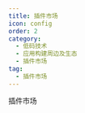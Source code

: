 ```yaml
---
title: 插件市场
icon: config
order: 2
category:
  - 低码技术
  - 应用构建周边及生态
  - 插件市场
tag:
  - 插件市场
---
```


插件市场






